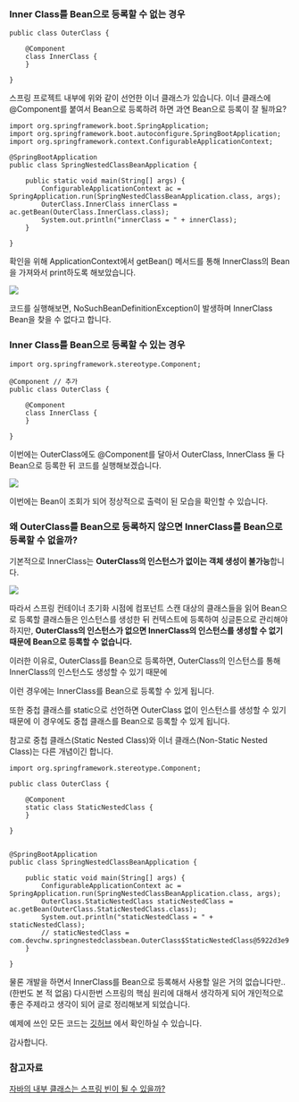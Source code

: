 ### Inner Class를 Bean으로 등록할 수 없는 경우

```
public class OuterClass {

    @Component
    class InnerClass {
    }

}
```

스프링 프로젝트 내부에 위와 같이 선언한 이너 클래스가 있습니다. 이너 클래스에 @Component를 붙여서 Bean으로 등록하려 하면 과연 Bean으로 등록이 잘 될까요?

```
import org.springframework.boot.SpringApplication;
import org.springframework.boot.autoconfigure.SpringBootApplication;
import org.springframework.context.ConfigurableApplicationContext;

@SpringBootApplication
public class SpringNestedClassBeanApplication {

    public static void main(String[] args) {
        ConfigurableApplicationContext ac = SpringApplication.run(SpringNestedClassBeanApplication.class, args);
        OuterClass.InnerClass innerClass = ac.getBean(OuterClass.InnerClass.class);
        System.out.println("innerClass = " + innerClass);
    }

}
```

확인을 위해 ApplicationContext에서 getBean() 메서드를 통해 InnerClass의 Bean을 가져와서 print하도록 해보았습니다.

![](https://blog.kakaocdn.net/dn/rdotJ/btsKFobGLzd/nv4Zp5BQF0NWhI3JbGfSaK/img.png)

코드를 실행해보면, NoSuchBeanDefinitionException이 발생하며 InnerClass Bean을 찾을 수 없다고 합니다.

### Inner Class를 Bean으로 등록할 수 있는 경우

```
import org.springframework.stereotype.Component;

@Component // 추가
public class OuterClass {

    @Component
    class InnerClass {
    }

}
```

이번에는 OuterClass에도 @Component를 달아서 OuterClass, InnerClass 둘 다 Bean으로 등록한 뒤 코드를 실행해보겠습니다.

![](https://blog.kakaocdn.net/dn/lU5Xc/btsKHO0yCSC/n1HrJREQBdBH98l2vSqAx1/img.png)

이번에는 Bean이 조회가 되어 정상적으로 출력이 된 모습을 확인할 수 있습니다.

### 왜 OuterClass를 Bean으로 등록하지 않으면 InnerClass를 Bean으로 등록할 수 없을까?

기본적으로 InnerClass는 **OuterClass의 인스턴스가 없이는 객체 생성이 불가능**합니다.

![](https://blog.kakaocdn.net/dn/5JFoo/btsKFH9UyLk/LX8Ol8EkdNa642kNWJoWfk/img.png)

따라서 스프링 컨테이너 초기화 시점에 컴포넌트 스캔 대상의 클래스들을 읽어 Bean으로 등록할 클래스들은 인스턴스를 생성한 뒤 컨텍스트에 등록하여 싱글톤으로 관리해야 하지만, **OuterClass의 인스턴스가 없으면 InnerClass의 인스턴스를 생성할 수 없기 때문에 Bean으로 등록할 수 없습니다.**

이러한 이유로, OuterClass를 Bean으로 등록하면, OuterClass의 인스턴스를 통해 InnerClass의 인스턴스도 생성할 수 있기 때문에

이런 경우에는 InnerClass를 Bean으로 등록할 수 있게 됩니다.

또한 중첩 클래스를 static으로 선언하면 OuterClass 없이 인스턴스를 생성할 수 있기 때문에 이 경우에도 중첩 클래스를 Bean으로 등록할 수 있게 됩니다.

참고로 중첩 클래스(Static Nested Class)와 이너 클래스(Non-Static Nested Class)는 다른 개념이긴 합니다.

```
import org.springframework.stereotype.Component;

public class OuterClass {

    @Component
    static class StaticNestedClass {
    }

}


@SpringBootApplication
public class SpringNestedClassBeanApplication {

    public static void main(String[] args) {
        ConfigurableApplicationContext ac = SpringApplication.run(SpringNestedClassBeanApplication.class, args);
        OuterClass.StaticNestedClass staticNestedClass = ac.getBean(OuterClass.StaticNestedClass.class);
        System.out.println("staticNestedClass = " + staticNestedClass);
        // staticNestedClass = com.devchw.springnestedclassbean.OuterClass$StaticNestedClass@5922d3e9
    }

}
```

물론 개발을 하면서 InnerClass를 Bean으로 등록해서 사용할 일은 거의 없습니다만..(한번도 본 적 없음) 다시한번 스프링의 핵심 원리에 대해서 생각하게 되어 개인적으로 좋은 주제라고 생각이 되어 글로 정리해보게 되었습니다.

예제에 쓰인 모든 코드는 [깃허브](https://github.com/DevCHW/study-code/tree/main/spring-nested-class-bean) 에서 확인하실 수 있습니다.

감사합니다. 

### **참고자료**

[자바의 내부 클래스는 스프링 빈이 될 수 있을까?](https://www.youtube.com/watch?v=2G41JMLh05U)